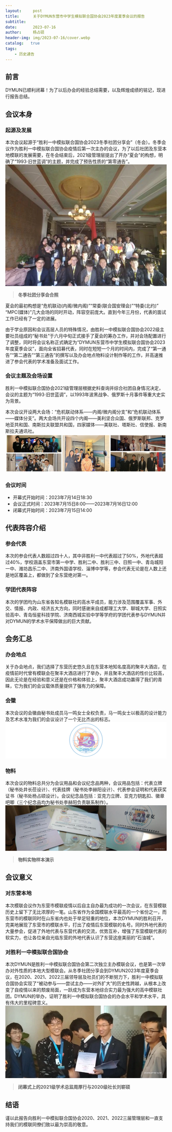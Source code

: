 ```yaml
---
layout:     post
title:      关于DYMUN东营市中学生模拟联合国协会2023年度夏季会议的报告
subtitle:   
date:       2023-07-16
author:     杨占硕
header-img: img/2023-07-16/cover.webp
catalog:   true
tags:
    - 历史通告
---
```


## 前言
DYMUN已顺利闭幕！为了以后办会的经验总结需要，以及辉煌成绩的铭记，现进行报告总结。

## 会议本身
### 起源及发展
本次会议起源于“胜利一中模拟联合国协会2023冬季社团分享会”（冬会）。冬季会议作为胜利一中模拟联合国协会疫情后第一次主办的会议，为了以后社团及东营本地模联的发展需要，在冬会结束后，2021级管理层提出了开办“夏会”的构想，明确了“1993·旧世蓝调”的主题，并完成了预告性质的“第零通告”。
![2023-07-16-01](/img/2023-07-16/01.webp)
> **冬季社团分享会合照**

夏会的最初构想是“危机联动(内阁/微内阁)”“常委(联合国安理会)”“特委(北约)” “MPC(媒体)”几大会场的同时开动，阵容空前庞大。直到今年三月份，代表的面试工作已经有了一定的进展。

由于学业原因和会议高层人员的特殊情况，由胜利一中模拟联合国协会2022级主要社员组成的“秘书处”于六月中旬正式接手了夏会的筹办工作，并对会场配置进行了调整，同时将会议名称正式确定为“DYMUN东营市中学生模拟联合国协会2023年度夏季会议”，面向全省招募代表，同时在短短一个月的时间内，完成了“第一通告”“第二通告”“第三通告”的撰写以及办会地点物料设计制作等的工作，并高速推进了参会代表的学术准备及面试工作。

### 会议主题及会场设置
胜利一中模拟联合国协会2021级管理层根据史料查询并综合社团自身情况决定，会议的主题为“1993·旧世蓝调”，以1993年波黑战争、俄罗斯十月事件等重大史实为背景。

本次会议开设两大会场：“危机联动体系——内阁/微内阁分支”和“危机联动体系——媒体分支”。两大会场共开设四个内阁——美利坚合众国、俄罗斯联邦、克罗地亚共和国、南斯拉夫联盟共和国，四家媒体——美联社、塔斯社、信使报、新南斯拉夫通讯社。
![2023-07-16-02](/img/2023-07-16/02.webp)

### 会议时间
- 开幕式开始时间：2023年7月14日18:30
- 会议正式时间：2023年7月15日8:00——2023年7月16日12:00
- 闭幕式开始时间：2023年7月15日14:00

## 代表阵容介绍
### 参会代表
本次的参会代表人数超过四十人，其中非胜利一中代表超过了50%，外地代表超过40%，学校涵盖东营市第一中学、胜利二中、胜利三中、日照一中、青岛城阳一中、潍坊昌乐二中、济南外国语学校、淄博中学等，参会代表无论是在人数上还是地区覆盖上，都做到了全东营绝对第一。

### 学团代表阵容
本次的学团均为山东省各知名模联社的高水平成员，能力涉及范围覆盖军事、外交、情报、内政、经济五大方向，同时感谢来自成都理工大学、聊城大学、日照实验高中、青岛恒星科技学院、济南西城实验中学等学府的学团代表参与DYMUN并对DYMUN的学术水平保障做出的巨大贡献。

## 会务汇总
### 办会地点
关于办会地点，我们选择了东营历史悠久且在东营本地知名度高的聚丰大酒店，在疫情前时代曾有模联会在聚丰大酒店进行了举办，并且聚丰大酒店的性价比较高，因此无论是在经验和意义还是在价格和体验上，聚丰大酒店成功赢得了我们的青睐，它为我们的会议载体质量提供了强有力的保障。

### 会徽
本次会议的会徽由秘书处成员马一鸣女士全权负责，马一鸣女士以极高的设计能力及艺术水准为我们的会议设计了一个无比杰出的标志。
![2023-07-16-03](/img/2023-07-16/03.webp)

### 物料
本次会议的物料总共分为会议用品和会议纪念品两种，会议用品包括：代表立牌（秘书处井长莅设计）、代表挂牌（秘书处李赫阳设计）、代表参会证明和代表获奖证书（秘书处杨占硕设计）。会议纪念品包括：亚克力立牌、亚克力钥匙扣、徽章吧唧（三个纪念品均为秘书处李赫阳负责联系制作）。
![2023-07-16-04](/img/2023-07-16/04.webp)
> **物料实物样本演示**

## 会议意义
### 对东营本地
本次模联会议作为东营市模联疫情以后自主自办最为成功的一次会议，在东营模联历史上留下了无比浓厚的一笔。山东省作为全国模联水平最高的一个省份之一，而东营市的模联同时在山东省内也处于举足轻重的地位，本次DYMUN的胜利召开，完美地展现了东营市的模联水平，打出了疫情后东营模联的名号。同时外地代表的大量参会，促进了外地代表与东营代表的交流，优势互补，增强了东营模联代表的软实力，也让各位亲自光临东营的外地代表认识了东营这座美丽的“石油城”。

### 对胜利一中模拟联合国协会
本次DYMUN是胜利一中模拟联合国协会第二次独立主办模联会议，也是第一次举办对外性质的本地大型模联会。从冬季社团分享会到DYMUN2023年度夏季会议，在2020、2021、2022三届领导层及社员们的不断努力下，胜利一中模拟联合国协会实现了“被动参与——尝试主办——对外扩大”的历史性跨越，从根本上改变了自疫情以来的颓废局面，一跃成为东营本地综合实力最为强大的高中模联社团。DYMUN的举办，证明了胜利一中模拟联合国协会的办会水平和学术水平，具有伟大的里程碑意义。
![2023-07-16-05](/img/2023-07-16/05.webp)
> **闭幕式上的2021级学术总监周厚行与2020级社长刘崭硕**

## 结语
谨以此报告向胜利一中模拟联合国协会2020、2021、2022三届管理层和一直支持我们的模联同僚们致以最为崇高的敬意。 
